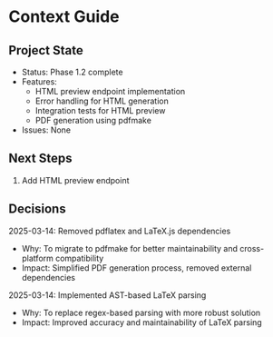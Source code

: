 # Context Guide

## Project State
- Status: Phase 1.2 complete
- Features:
  - HTML preview endpoint implementation
  - Error handling for HTML generation
  - Integration tests for HTML preview
  - PDF generation using pdfmake
- Issues: None

## Next Steps
1. Add HTML preview endpoint

## Decisions
2025-03-14: Removed pdflatex and LaTeX.js dependencies
- Why: To migrate to pdfmake for better maintainability and cross-platform compatibility
- Impact: Simplified PDF generation process, removed external dependencies

2025-03-14: Implemented AST-based LaTeX parsing
- Why: To replace regex-based parsing with more robust solution
- Impact: Improved accuracy and maintainability of LaTeX parsing